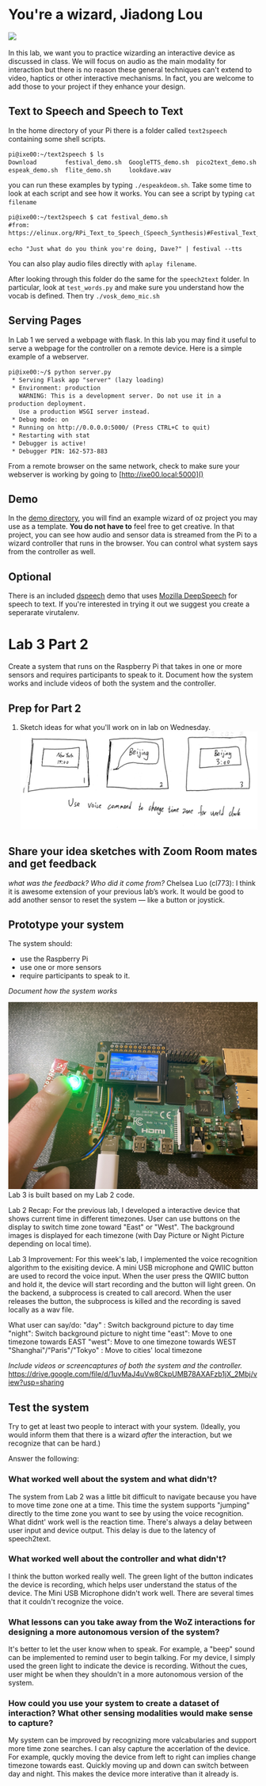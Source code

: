 # You're a wizard, Jiadong Lou

<img src="https://pbs.twimg.com/media/Cen7qkHWIAAdKsB.jpg" height="400">

In this lab, we want you to practice wizarding an interactive device as discussed in class. We will focus on audio as the main modality for interaction but there is no reason these general techniques can't extend to video, haptics or other interactive mechanisms. In fact, you are welcome to add those to your project if they enhance your design.


## Text to Speech and Speech to Text

In the home directory of your Pi there is a folder called `text2speech` containing some shell scripts.

```
pi@ixe00:~/text2speech $ ls
Download        festival_demo.sh  GoogleTTS_demo.sh  pico2text_demo.sh
espeak_demo.sh  flite_demo.sh     lookdave.wav

```

you can run these examples by typing 
`./espeakdeom.sh`. Take some time to look at each script and see how it works. You can see a script by typing `cat filename`

```
pi@ixe00:~/text2speech $ cat festival_demo.sh 
#from: https://elinux.org/RPi_Text_to_Speech_(Speech_Synthesis)#Festival_Text_to_Speech

echo "Just what do you think you're doing, Dave?" | festival --tts

```

You can also play audio files directly with `aplay filename`.

After looking through this folder do the same for the `speech2text` folder. In particular, look at `test_words.py` and make sure you understand how the vocab is defined. Then try `./vosk_demo_mic.sh`

## Serving Pages

In Lab 1 we served a webpage with flask. In this lab you may find it useful to serve a webpage for the controller on a remote device. Here is a simple example of a webserver.

```
pi@ixe00:~/$ python server.py
 * Serving Flask app "server" (lazy loading)
 * Environment: production
   WARNING: This is a development server. Do not use it in a production deployment.
   Use a production WSGI server instead.
 * Debug mode: on
 * Running on http://0.0.0.0:5000/ (Press CTRL+C to quit)
 * Restarting with stat
 * Debugger is active!
 * Debugger PIN: 162-573-883
```
From a remote browser on the same network, check to make sure your webserver is working by going to [http://ixe00.local:5000]()


## Demo

In the [demo directory](./demo), you will find an example wizard of oz project you may use as a template. **You do not have to** feel free to get creative. In that project, you can see how audio and sensor data is streamed from the Pi to a wizard controller that runs in the browser. You can control what system says from the controller as well.

## Optional

There is an included [dspeech](.dspeech) demo that uses [Mozilla DeepSpeech](https://github.com/mozilla/DeepSpeech) for speech to text. If you're interested in trying it out we suggest you create a seperarate virutalenv. 



# Lab 3 Part 2

Create a system that runs on the Raspberry Pi that takes in one or more sensors and requires participants to speak to it. Document how the system works and include videos of both the system and the controller.

## Prep for Part 2

1. Sketch ideas for what you'll work on in lab on Wednesday.
![Alt text](sketch.jpg?raw=true "Title")

## Share your idea sketches with Zoom Room mates and get feedback

*what was the feedback? Who did it come from?*
Chelsea Luo (cl773): I think it is awesome extension of your previous lab’s work. It would be good to add another sensor to reset the system — like a button or joystick.

## Prototype your system

The system should:
* use the Raspberry Pi 
* use one or more sensors
* require participants to speak to it. 

*Document how the system works*

![Alt text](device.jpg?raw=true "Title")
Lab 3 is built based on my Lab 2 code.

Lab 2 Recap:
For the previous lab, I developed a interactive device that shows current time in different timezones. User can use buttons on the display to switch time zone toward "East" or "West". The background images is displayed for each timezone (with Day Picture or Night Picture depending on local time).

Lab 3 Improvement:
For this week's lab, I implemented the voice recognition algorithm to the exisiting device. A mini USB microphone and QWIIC button are used to record the voice input. When the user press the QWIIC button and hold it, the device will start recording and the button will light green. On the backend, a subprocess is created to call arecord. When the user releases the button, the subprocess is killed and the recording is saved locally as a wav file. 

What user can say/do:
"day" : Switch background picture to day time
"night": Switch background picture to night time
"east": Move to one timezone towards EAST
"west": Move to one timezone towards WEST
"Shanghai"/"Paris"/"Tokyo" : Move to cities' local timezone

*Include videos or screencaptures of both the system and the controller.*
https://drive.google.com/file/d/1uvMaJ4uVw8CkpUMB78AXAFzb1jX_2Mbj/view?usp=sharing

## Test the system
Try to get at least two people to interact with your system. (Ideally, you would inform them that there is a wizard _after_ the interaction, but we recognize that can be hard.)

Answer the following:

### What worked well about the system and what didn't?
The system from Lab 2 was a little bit difficult to navigate because you have to move time zone one at a time. This time the system supports "jumping" directly to the time zone you want to see by using the voice recognition. What didnt' work well is the reaction time. There's always a delay between user input and device output. This delay is due to the latency of speech2text.


### What worked well about the controller and what didn't?
I think the button worked really well. The green light of the button indicates the device is recording, which helps user understand the status of the device. The Mini USB Microphone didn't work well. There are several times that it couldn't recognize the voice.

### What lessons can you take away from the WoZ interactions for designing a more autonomous version of the system?
It's better to let the user know when to speak. For example, a "beep" sound can be implemented to remind user to begin talking. For my device, I simply used the green light to indicate the device is recording. Without the cues, user might be when they shouldn't in a more autonomous version of the system.


### How could you use your system to create a dataset of interaction? What other sensing modalities would make sense to capture?
My system can be improved by recognizing more valcabularies and support more time zone searches. I can alsy capture the accerlation of the device. For example, quckly moving the device from left to right can implies change timezone towards east. Quickly moving up and down can switch between day and night. This makes the device more interative than it already is.

